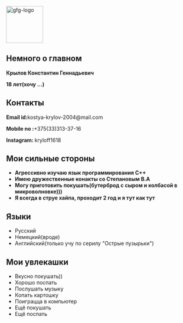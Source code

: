 <html lang="en">

<head>
 <meta charset="UTF-8">
 <meta http-equiv="X-UA-Compatible" content="IE=edge">
 <meta name="viewport"
  content="width=device-width, initial-scale=1.0">
 <link rel="stylesheet" href="resume.css">
</head>

<body>
 <div class="full">
  <div class="left">
   <div class="image">
    <img src=
"https://media.geeksforgeeks.org/wp-content/uploads/20220202083519/gfglogo.png"
     alt="gfg-logo"
     style="width:100px;height:100px;">
   </div>
  <div class="right">
   <div class="name">
    <h2>Немного о главном</h2>
        <p><b>Крылов Константин Геннадьевич</p></b>
        <p><b>18 лет(хочу ...)</p></b>
   </div>
      <div class="Contact">
    <h2>Контакты</h2>
    <p><b>Email id:</b>kostya-krylov-2004@mail.com</p>
    <p><b>Mobile no :</b>+375(33)313-37-16</p>
        <p><b>Instagram: </b>kryloff1618</p>
   </div>
   <div class="Skills">
    <h2>Мои сильные стороны</h2>
    <ul>
     <li><b>Агрессивно изучаю язык программирования C++</b></li>
     <li><b> Имею дружественные конакты со Степановым В.А </b></li>
     <li><b>Могу приготовить покушать(бутерброд с сыром и колбасой в микроволновке)))</b></li>
     <li><b>Я всегда в струе хайпа, проходит 2 год и я тут как тут</b></li>
    </ul>
   </div>
   <div class="Language">
    <h2>Языки</h2>
    <ul>
     <li>Русский</li>
          <li>Немецкий(вроде)</li>
          <li>Английский(только учу по серилу "Острые пузырьки")</li>
    </ul>
   </div>
   <div class="Hobbies">
    <h2>Мои увлекашки </h2>
    <ul>
     <li>Вкусно покушать))</li>
     <li>Хорошо поспать</li>
          <li>Послушать музыку</li>
          <li>Копать картошку</li>
           <li> Поиграцца в компьютер </li>
          <li>Ещё покушать</li>
          <li>Ещё поспать</li>
    </ul>
   </div>
  </div>
   
</body>

</html>
